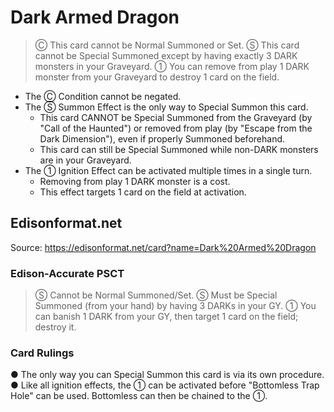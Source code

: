 # Dark Armed Dragon

> Ⓒ This card cannot be Normal Summoned or Set. Ⓢ This card cannot be Special Summoned except by having exactly 3 DARK monsters in your Graveyard. ① You can remove from play 1 DARK monster from your Graveyard to destroy 1 card on the field.

*   The Ⓒ Condition cannot be negated.
*   The Ⓢ Summon Effect is the only way to Special Summon this card.
    *   This card CANNOT be Special Summoned from the Graveyard (by "Call of the Haunted") or removed from play (by "Escape from the Dark Dimension"), even if properly Summoned beforehand.
    *   This card can still be Special Summoned while non-DARK monsters are in your Graveyard.
*   The ① Ignition Effect can be activated multiple times in a single turn.
    *   Removing from play 1 DARK monster is a cost.
    *   This effect targets 1 card on the field at activation.

## Edisonformat.net

Source: https://edisonformat.net/card?name=Dark%20Armed%20Dragon

### Edison-Accurate PSCT

> Ⓢ Cannot be Normal Summoned/Set.
> Ⓢ Must be Special Summoned (from your hand) by having 3 DARKs in your GY.
> ① You can banish 1 DARK from your GY, then target 1 card on the field; destroy it.

### Card Rulings

● The only way you can Special Summon this card is via its own procedure.
● Like all ignition effects, the ① can be activated before "Bottomless Trap Hole" can be used. Bottomless can then be chained to the ①.
            